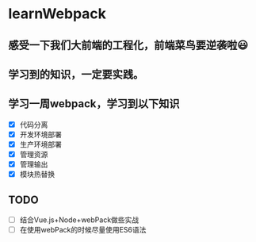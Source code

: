 # learnWebpack

## 感受一下我们大前端的工程化，前端菜鸟要逆袭啦:smiley:

## 学习到的知识，一定要实践。

## 学习一周webpack，学习到以下知识

- [x] 代码分离
- [x] 开发环境部署
- [x] 生产环境部署
- [x] 管理资源
- [x] 管理输出
- [x] 模块热替换

## TODO

- [ ] 结合Vue.js+Node+webPack做些实战
- [ ] 在使用webPack的时候尽量使用ES6语法
